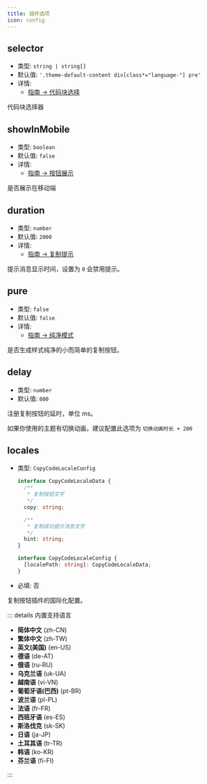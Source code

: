 ```yaml
---
title: 插件选项
icon: config
---
```


## selector

- 类型: `string | string[]`
- 默认值: `'.theme-default-content div[class*="language-"] pre'`
- 详情:
  - [指南 → 代码块选择](./guide.md#代码块选择)

代码块选择器

## showInMobile

- 类型: `boolean`
- 默认值: `false`
- 详情:
  - [指南 → 按钮展示](./guide.md#按钮展示)

是否展示在移动端

## duration

- 类型: `number`
- 默认值: `2000`
- 详情:
  - [指南 → 复制提示](./guide.md#复制提示)

提示消息显示时间，设置为 `0` 会禁用提示。

## pure

- 类型: `false`
- 默认值: `false`
- 详情:
  - [指南 → 纯净模式](./guide.md#纯净模式)

是否生成样式纯净的小而简单的复制按钮。

## delay

- 类型: `number`
- 默认值: `800`

注册复制按钮的延时，单位 ms。

如果你使用的主题有切换动画，建议配置此选项为 `切换动画时长 + 200`

## locales

- 类型: `CopyCodeLocaleConfig`

  ```ts
  interface CopyCodeLocaleData {
    /**
     * 复制按钮文字
     */
    copy: string;

    /**
     * 复制成功提示消息文字
     */
    hint: string;
  }

  interface CopyCodeLocaleConfig {
    [localePath: string]: CopyCodeLocaleData;
  }
  ```

- 必填: 否

复制按钮插件的国际化配置。

::: details 内置支持语言

- **简体中文** (zh-CN)
- **繁体中文** (zh-TW)
- **英文(美国)** (en-US)
- **德语** (de-AT)
- **俄语** (ru-RU)
- **乌克兰语** (uk-UA)
- **越南语** (vi-VN)
- **葡萄牙语(巴西)** (pt-BR)
- **波兰语** (pl-PL)
- **法语** (fr-FR)
- **西班牙语** (es-ES)
- **斯洛伐克** (sk-SK)
- **日语** (ja-JP)
- **土耳其语** (tr-TR)
- **韩语** (ko-KR)
- **芬兰语** (fi-FI)

:::
